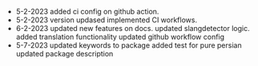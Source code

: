 - 5-2-2023
added ci config on github action.
- 5-2-2023
version updased 
implemented CI workflows.
- 6-2-2023
updated new features on docs.
updated slangdetector logic.
added translation functionality
updated github workflow config
- 5-7-2023
updated keywords to package
added test for pure persian
updated package description
